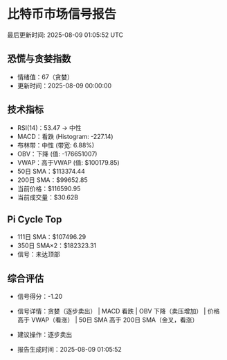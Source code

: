 # 比特币市场信号报告

最后更新时间: 2025-08-09 01:05:52 UTC

## 恐慌与贪婪指数
- 情绪值：67（贪婪）
- 更新时间：2025-08-09 00:00:00

## 技术指标
- RSI(14)：53.47 → 中性
- MACD：看跌 (Histogram: -227.14)
- 布林带：中性 (带宽: 6.88%)
- OBV：下降 (值: -176651007)
- VWAP：高于VWAP (值: $100179.85)
- 50日 SMA：$113374.44
- 200日 SMA：$99652.85
- 当前价格：$116590.95
- 当前成交量：$30.62B

## Pi Cycle Top
- 111日 SMA：$107496.29
- 350日 SMA×2：$182323.31
- 信号：未达顶部

## 综合评估
- 信号得分：-1.20
- 信号详情：贪婪（逐步卖出） | MACD 看跌 | OBV 下降（卖压增加） | 价格高于 VWAP（看涨） | 50日 SMA 高于 200日 SMA（金叉，看涨）
- 建议操作：逐步卖出

- 报告生成时间：2025-08-09 01:05:52
